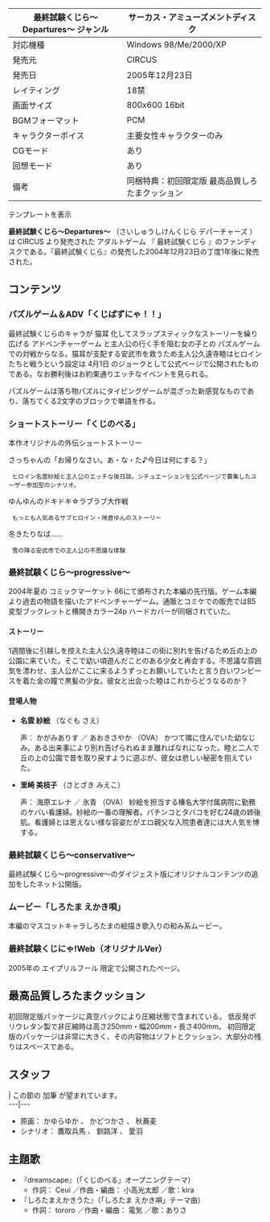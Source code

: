 最終試験くじら〜Departures〜  ジャンル  |  サーカス・アミューズメントディスク   
---|---  
対応機種  |  Windows 98/Me/2000/XP   
発売元  |  CIRCUS   
発売日  |  2005年12月23日   
レイティング  |  18禁   
画面サイズ  |  800x600 16bit   
BGMフォーマット  |  PCM   
キャラクターボイス  |  主要女性キャラクターのみ   
CGモード  |  あり   
回想モード  |  あり   
備考  |  同梱特典：初回限定版 最高品質しろたまクッション   
テンプレートを表示  
  
**最終試験くじら〜Departures〜** （さいしゅうしけんくじら デパーチャーズ    ）は  CIRCUS  より発売された
アダルトゲーム  『  最終試験くじら  』のファンディスクである。『最終試験くじら』の発売した2004年12月23日の丁度1年後に発売された。

##  コンテンツ  

###  パズルゲーム＆ADV「くじぱずにゃ！！」  

最終試験くじらのキャラが  猫耳  化してスラップスティックなストーリーを繰り広げる  アドベンチャーゲーム  と主人公の行く手を阻む女の子との
パズルゲーム  での対戦からなる。猫耳が支配する安武市を救うため主人公久遠寺睦はヒロインたちと戦うという設定は  4月1日
のジョークとして公式ページで公開されたものである。なお勝利後はお約束通りエッチなイベントを見られる。

パズルゲームは落ち物パズルにタイピングゲームが混ざった新感覚なものであり、落ちてくる2文字のブロックで単語を作る。

###  ショートストーリー「くじのべる」  

本作オリジナルの外伝ショートストーリー

さっちゃんの「お帰りなさい。あ・な・た♪今日は何にする？」

     ヒロイン名雲紗絵と主人公のエッチな後日談。シチュエーションを公式ページで募集したユーザー参加型のシナリオ。 
ゆんゆんのドキドキ☆ラブラブ大作戦

     もっとも人気あるサブヒロイン・咲倉ゆんのストーリー 
冬きたりなば……

     雪の降る安武市での主人公の不思議な体験 

###  最終試験くじら〜progressive〜  

2004年夏の  コミックマーケット
66にて頒布された本編の先行版。ゲーム本編より過去の物語を描いたアドベンチャーゲーム。通販とコミケでの販売ではB5変型ブックレットと横開きカラー24p
ハードカバーが同梱されていた。

####  ストーリー  

1週間後に引越しを控えた主人公久遠寺睦はこの街に別れを告げるため丘の上の公園に来ていた。そこで幼い頃遊んだことのある少女と再会する。不思議な雰囲気を漂わせ、主人公がここに来るようずっとお願いしていたと言う白いワンピースを着た金の瞳で黒髪の少女。彼女と出会った睦はこれからどうなるのか？

####  登場人物  

  * **名雲 紗絵** （なぐも さえ） 

     声：  かがみありす  ／  あおきさやか  （OVA） 
     かつて隣に住んでいた幼なじみ。ある出来事により別れ告げられぬまま離ればなれになった。睦と二人で丘の上の公園で昔を取り戻すように遊ぶが、彼女は悲しい秘密を抱えていた。 

  * **里崎 美枝子** （さとざき みえこ） 

     声：  海原エレナ  ／  氷青  （OVA） 
     紗絵を担当する榛名大学付属病院に勤務のケバい看護婦。紗絵の一番の理解者。パチンコとタバコを好む24歳の姉後肌。看護婦とは思えない様な容姿だがエロ親父な入院患者達には大人気を博する。 

###  最終試験くじら〜conservative〜  

最終試験くじら〜progressive〜のダイジェスト版にオリジナルコンテンツの追加をしたネット公開版。

###  ムービー「しろたま えかき唄」  

本編のマスコットキャラしろたまの絵描き歌入りの和み系ムービー。

###  最終試験くじにゃ!Web（オリジナルVer）  

2005年の  エイプリルフール  限定で公開されたページ。

##  最高品質しろたまクッション  

初回限定版パッケージに真空パックにより圧縮状態で含まれている。 低反発ポリウレタン製で非圧縮時は高さ250mm・幅200mm・長さ400mm。
初回限定版のパッケージは非常に大きく、その内容物はソフトとクッション、大部分の残りはスペースである。

##  スタッフ  

|  この節の  加筆  が望まれています。  
---|---  
  
  * 原画：  かゆらゆか  、  かどつかさ  、  秋蕎麦 
  * シナリオ：  鷹取兵馬  、  釧路洋  、  愛羽 

##  主題歌  

  * 『dreamscape』（「くじのべる」オープニングテーマ） 
    * 作詞：  Ceui  ／作曲・編曲：  小高光太郎  ／歌：kira 
  * 『しろたまえかきうた』（「しろたま えかき唄」テーマ曲） 
    * 作詞：  tororo  ／作曲・編曲：  電気  ／歌：ありさ 

